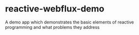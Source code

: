 # reactive-webflux-demo
A demo app which demonstrates the basic elements of reactive programming and what problems they address
